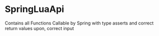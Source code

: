# SpringLuaApi
Contains all Functions Callable by Spring with type asserts and correct return values upon, correct input
